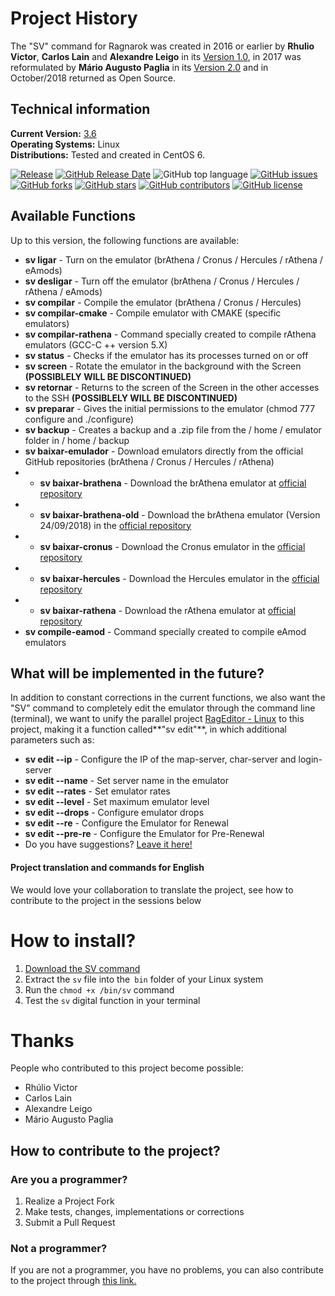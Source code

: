 # Project History

The "SV" command for Ragnarok was created in 2016 or earlier by **Rhulio Victor**, **Carlos Lain** and **Alexandre Leigo** in its [Version 1.0](https://github.com/agenciah1code/ComandoSV-Ragnarok/tree/v1.0), in 2017 was reformulated by **Mário Augusto Paglia** in its [Version 2.0](https://github.com/agenciah1code/ComandoSV-Ragnarok/tree/v2.0) and in October/2018 returned as Open Source.

## Technical information

**Current Version:** [3.6](https://github.com/agenciah1code/ComandoSV-Ragnarok/tree/master)  
**Operating Systems:** Linux  
**Distributions:** Tested and created in CentOS 6.  

[![Release](https://img.shields.io/github/release/agenciah1code/ComandoSV-Ragnarok.svg?label=version)](https://github.com/agenciah1code/ComandoSV-Ragnarok/releases/latest)
[![GitHub Release Date](https://img.shields.io/github/release-date/agenciah1code/ComandoSV-Ragnarok.svg)](https://github.com/agenciah1code/ComandoSV-Ragnarok/releases/latest)
![GitHub top language](https://img.shields.io/github/languages/top/agenciah1code/ComandoSV-Ragnarok.svg)
[![GitHub issues](https://img.shields.io/github/issues/agenciah1code/ComandoSV-Ragnarok.svg)](https://github.com/agenciah1code/ComandoSV-Ragnarok/issues)
[![GitHub forks](https://img.shields.io/github/forks/agenciah1code/ComandoSV-Ragnarok.svg)](https://github.com/agenciah1code/ComandoSV-Ragnarok/network)
[![GitHub stars](https://img.shields.io/github/stars/agenciah1code/ComandoSV-Ragnarok.svg)](https://github.com/agenciah1code/ComandoSV-Ragnarok/stargazers)
[![GitHub contributors](https://img.shields.io/github/contributors/agenciah1code/ComandoSV-Ragnarok.svg)](https://github.com/agenciah1code/ComandoSV-Ragnarok/graphs/contributors)
[![GitHub license](https://img.shields.io/github/license/agenciah1code/ComandoSV-Ragnarok.svg)](https://github.com/agenciah1code/ComandoSV-Ragnarok/blob/master/LICENSE)

## Available Functions

Up to this version, the following functions are available:

* **sv ligar** - Turn on the emulator (brAthena / Cronus / Hercules / rAthena / eAmods)
* **sv desligar** - Turn off the emulator (brAthena / Cronus / Hercules / rAthena / eAmods)
* **sv compilar** - Compile the emulator (brAthena / Cronus / Hercules)
* **sv compilar-cmake** - Compile emulator with CMAKE (specific emulators)
* **sv compilar-rathena** - Command specially created to compile rAthena emulators (GCC-C ++ version 5.X)
* **sv status** - Checks if the emulator has its processes turned on or off
* **sv screen** - Rotate the emulator in the background with the Screen **(POSSIBLELY WILL BE DISCONTINUED)**
* **sv retornar** - Returns to the screen of the Screen in the other accesses to the SSH **(POSSIBLELY WILL BE DISCONTINUED)**
* **sv preparar** - Gives the initial permissions to the emulator (chmod 777 configure and ./configure)
* **sv backup** - Creates a backup and a .zip file from the / home / emulator folder in / home / backup
* **sv baixar-emulador** - Download emulators directly from the official GitHub repositories (brAthena / Cronus / Hercules / rAthena)
* * **sv baixar-brathena** - Download the brAthena emulator at [official repository](https://github.com/brAthena/brAthena)
* * **sv baixar-brathena-old** - Download the brAthena emulator (Version 24/09/2018) in the [official repository](https://github.com/brAthena/brAthena20180924)
* * **sv baixar-cronus** - Download the Cronus emulator in the [official repository](https://github.com/Cronus-Emulator/Cronus)
* * **sv baixar-hercules** - Download the Hercules emulator in the [official repository](https://github.com/HerculesWS/Hercules/)
* * **sv baixar-rathena** - Download the rAthena emulator at [official repository](https://github.com/rathena/rathena)
* **sv compile-eamod** - Command specially created to compile eAmod emulators

## What will be implemented in the future?

In addition to constant corrections in the current functions, we also want the "SV" command to completely edit the emulator through the command line (terminal), we want to unify the parallel project [RagEditor - Linux](https://github.com/agenciah1code/rageditor-linux) to this project, making it a function called**"sv edit"**, in which additional parameters such as:

* **sv edit --ip** - Configure the IP of the map-server, char-server and login-server
* **sv edit --name** - Set server name in the emulator
* **sv edit --rates** - Set emulator rates
* **sv edit --level** - Set maximum emulator level
* **sv edit --drops** - Configure emulator drops
* **sv edit --re** - Configure the Emulator for Renewal
* **sv edit --pre-re** - Configure the Emulator for Pre-Renewal
* Do you have suggestions? [Leave it here!](Https://github.com/agenciah1code/ComandoSV-Ragnarok/issues)

#### Project translation and commands for English

We would love your collaboration to translate the project, see how to contribute to the project in the sessions below

# How to install?

1. [Download the SV command](https://github.com/agenciah1code/ComandoSV-Ragnarok/archive/master.zip)
2. Extract the `sv` file into the` bin` folder of your Linux system
3. Run the `chmod +x /bin/sv` command
4. Test the `sv` digital function in your terminal

# Thanks

People who contributed to this project become possible:

* Rhúlio Victor
* Carlos Lain
* Alexandre Leigo
* Mário Augusto Paglia

## How to contribute to the project?

### Are you a programmer?

1. Realize a Project Fork
2. Make tests, changes, implementations or corrections
3. Submit a Pull Request

### Not a programmer?

If you are not a programmer, you have no problems, you can also contribute to the project through [this link.](Https://github.com/agenciah1code/ComandoSV-Ragnarok/issues)